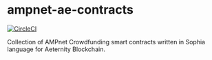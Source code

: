 # ampnet-ae-contracts

[![CircleCI](https://circleci.com/gh/AMPnet/ampnet-ae-contracts.svg?style=svg&circle-token=622c88db18e0ca268ef3f5d072ec5b40a71449c0)](https://circleci.com/gh/AMPnet/ampnet-ae-contracts)

Collection of AMPnet Crowdfunding smart contracts written in Sophia language for Aeternity Blockchain.
